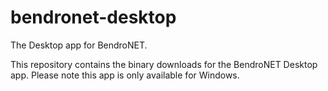 # bendronet-desktop
The Desktop app for BendroNET.

This repository contains the binary downloads for the BendroNET Desktop app. Please note this app is only available for Windows.
